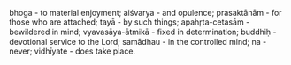 bhoga - to material enjoyment; aiśvarya - and opulence; prasaktānām - for those who are attached; tayā - by such things; apahṛta-cetasām - bewildered in mind; vyavasāya-ātmikā - ﬁxed in determination; buddhiḥ - devotional service to the Lord; samādhau - in the controlled mind; na - never; vidhīyate - does take place.